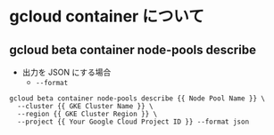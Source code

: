 #  gcloud container について

## gcloud beta container node-pools describe

+ 出力を JSON にする場合
  + `--format`

```
gcloud beta container node-pools describe {{ Node Pool Name }} \
  --cluster {{ GKE Cluster Name }} \
  --region {{ GKE Cluster Region }} \
  --project {{ Your Google Cloud Project ID }} --format json
```


